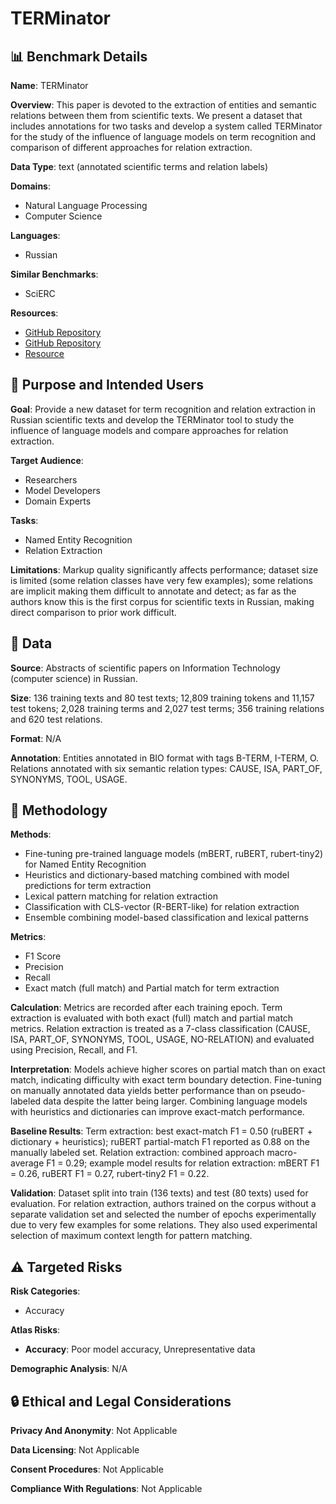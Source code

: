 # TERMinator

## 📊 Benchmark Details

**Name**: TERMinator

**Overview**: This paper is devoted to the extraction of entities and semantic relations between them from scientific texts. We present a dataset that includes annotations for two tasks and develop a system called TERMinator for the study of the influence of language models on term recognition and comparison of different approaches for relation extraction.

**Data Type**: text (annotated scientific terms and relation labels)

**Domains**:
- Natural Language Processing
- Computer Science

**Languages**:
- Russian

**Similar Benchmarks**:
- SciERC

**Resources**:
- [GitHub Repository](https://github.com/iis-research-team/terminator)
- [GitHub Repository](https://github.com/iis-research-team/ruserrc-dataset)
- [Resource](https://arxiv.org/abs/2209.14854)

## 🎯 Purpose and Intended Users

**Goal**: Provide a new dataset for term recognition and relation extraction in Russian scientific texts and develop the TERMinator tool to study the influence of language models and compare approaches for relation extraction.

**Target Audience**:
- Researchers
- Model Developers
- Domain Experts

**Tasks**:
- Named Entity Recognition
- Relation Extraction

**Limitations**: Markup quality significantly affects performance; dataset size is limited (some relation classes have very few examples); some relations are implicit making them difficult to annotate and detect; as far as the authors know this is the first corpus for scientific texts in Russian, making direct comparison to prior work difficult.

## 💾 Data

**Source**: Abstracts of scientific papers on Information Technology (computer science) in Russian.

**Size**: 136 training texts and 80 test texts; 12,809 training tokens and 11,157 test tokens; 2,028 training terms and 2,027 test terms; 356 training relations and 620 test relations.

**Format**: N/A

**Annotation**: Entities annotated in BIO format with tags B-TERM, I-TERM, O. Relations annotated with six semantic relation types: CAUSE, ISA, PART_OF, SYNONYMS, TOOL, USAGE.

## 🔬 Methodology

**Methods**:
- Fine-tuning pre-trained language models (mBERT, ruBERT, rubert-tiny2) for Named Entity Recognition
- Heuristics and dictionary-based matching combined with model predictions for term extraction
- Lexical pattern matching for relation extraction
- Classification with CLS-vector (R-BERT-like) for relation extraction
- Ensemble combining model-based classification and lexical patterns

**Metrics**:
- F1 Score
- Precision
- Recall
- Exact match (full match) and Partial match for term extraction

**Calculation**: Metrics are recorded after each training epoch. Term extraction is evaluated with both exact (full) match and partial match metrics. Relation extraction is treated as a 7-class classification (CAUSE, ISA, PART_OF, SYNONYMS, TOOL, USAGE, NO-RELATION) and evaluated using Precision, Recall, and F1.

**Interpretation**: Models achieve higher scores on partial match than on exact match, indicating difficulty with exact term boundary detection. Fine-tuning on manually annotated data yields better performance than on pseudo-labeled data despite the latter being larger. Combining language models with heuristics and dictionaries can improve exact-match performance.

**Baseline Results**: Term extraction: best exact-match F1 = 0.50 (ruBERT + dictionary + heuristics); ruBERT partial-match F1 reported as 0.88 on the manually labeled set. Relation extraction: combined approach macro-average F1 = 0.29; example model results for relation extraction: mBERT F1 = 0.26, ruBERT F1 = 0.27, rubert-tiny2 F1 = 0.22.

**Validation**: Dataset split into train (136 texts) and test (80 texts) used for evaluation. For relation extraction, authors trained on the corpus without a separate validation set and selected the number of epochs experimentally due to very few examples for some relations. They also used experimental selection of maximum context length for pattern matching.

## ⚠️ Targeted Risks

**Risk Categories**:
- Accuracy

**Atlas Risks**:
- **Accuracy**: Poor model accuracy, Unrepresentative data

**Demographic Analysis**: N/A

## 🔒 Ethical and Legal Considerations

**Privacy And Anonymity**: Not Applicable

**Data Licensing**: Not Applicable

**Consent Procedures**: Not Applicable

**Compliance With Regulations**: Not Applicable

